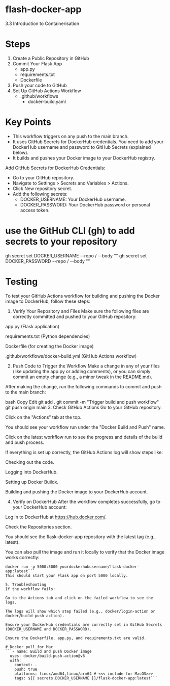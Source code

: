 


# flash-docker-app
3.3 Introduction to Containerisation

# Steps
1. Create a Public Repository in GitHub
2. Commit Your Flask App
    - app.py
    - requirements.txt
    - Dockerfile
3. Push your code to GitHub
4. Set Up GitHub Actions Workflow
    - .github/workflows
        - docker-build.yaml

# Key Points
- This workflow triggers on any push to the main branch.
- It uses GitHub Secrets for DockerHub credentials. You need to add your DockerHub username and password to GitHub Secrets (explained below).
- It builds and pushes your Docker image to your DockerHub registry.

Add GitHub Secrets for DockerHub Credentials:
- Go to your GitHub repository.
- Navigate to Settings > Secrets and Variables > Actions.
- Click New repository secret.
- Add the following secrets:
    - DOCKER_USERNAME: Your DockerHub username.
    - DOCKER_PASSWORD: Your DockerHub password or personal access token.

# use the GitHub CLI (gh) to add secrets to your repository
gh secret set DOCKER_USERNAME --repo <your-username>/<your-repo> --body "<your-dockerhub-username>"
gh secret set DOCKER_PASSWORD --repo <your-username>/<your-repo> --body "<your-dockerhub-password-or-access-token>"


# Testing
To test your GitHub Actions workflow for building and pushing the Docker image to DockerHub, follow these steps:

1. Verify Your Repository and Files
Make sure the following files are correctly committed and pushed to your GitHub repository:

app.py (Flask application)

requirements.txt (Python dependencies)

Dockerfile (for creating the Docker image)

.github/workflows/docker-build.yml (GitHub Actions workflow)

2. Push Code to Trigger the Workflow
Make a change in any of your files (like updating the app.py or adding comments), or you can simply commit an empty change (e.g., a minor tweak in the README.md).

After making the change, run the following commands to commit and push to the main branch:

bash
Copy
Edit
git add .
git commit -m "Trigger build and push workflow"
git push origin main
3. Check GitHub Actions
Go to your GitHub repository.

Click on the "Actions" tab at the top.

You should see your workflow run under the "Docker Build and Push" name.

Click on the latest workflow run to see the progress and details of the build and push process.

If everything is set up correctly, the GitHub Actions log will show steps like:

Checking out the code.

Logging into DockerHub.

Setting up Docker Buildx.

Building and pushing the Docker image to your DockerHub account.

4. Verify on DockerHub
After the workflow completes successfully, go to your DockerHub account:

Log in to DockerHub at https://hub.docker.com/.

Check the Repositories section.

You should see the flask-docker-app repository with the latest tag (e.g., latest).

You can also pull the image and run it locally to verify that the Docker image works correctly:

```docker pull yourdockerhubusername/flask-docker-app:latest
docker run -p 5000:5000 yourdockerhubusername/flask-docker-app:latest```
This should start your Flask app on port 5000 locally.

5. Troubleshooting
If the workflow fails:

Go to the Actions tab and click on the failed workflow to see the logs.

The logs will show which step failed (e.g., docker/login-action or docker/build-push-action).

Ensure your DockerHub credentials are correctly set in GitHub Secrets (DOCKER_USERNAME and DOCKER_PASSWORD).

Ensure the Dockerfile, app.py, and requirements.txt are valid.

# Docker pull for Mac
```- name: Build and push Docker image
  uses: docker/build-push-action@v6
  with:
    context: .
    push: true
    platforms: linux/amd64,linux/arm64 # <<< include for MacOS>>>
    tags: ${{ secrets.DOCKER_USERNAME }}/flask-docker-app:latest```
